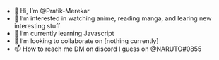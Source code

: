 - 👋 Hi, I’m @Pratik-Merekar
- 👀 I’m interested in watching anime, reading manga, and learing new interesting stuff
- 🌱 I’m currently learning Javascript
- 💞️ I’m looking to collaborate on [nothing currently]
- 📫 How to reach me DM on discord I guess on @NARUTO#0855

<!---
Pratik-Merekar/Pratik-Merekar is a ✨ special ✨ repository because its `README.md` (this file) appears on your GitHub profile.
You can click the Preview link to take a look at your changes.
--->
